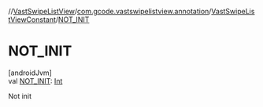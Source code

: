 //[VastSwipeListView](../../../index.md)/[com.gcode.vastswipelistview.annotation](../index.md)/[VastSwipeListViewConstant](index.md)/[NOT_INIT](-n-o-t_-i-n-i-t.md)

# NOT_INIT

[androidJvm]\
val [NOT_INIT](-n-o-t_-i-n-i-t.md): [Int](https://kotlinlang.org/api/latest/jvm/stdlib/kotlin/-int/index.html)

Not init
